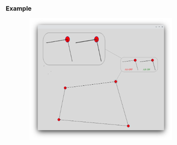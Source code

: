 ### Example

<p align="center">
  <a href="/image/aa.png"><img src="/image/aa_zoom.png" width='75%' height='50%'></a> 
</p>